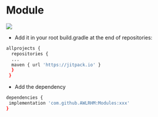 # Module

[![](https://jitpack.io/v/AWLRHM/Module.svg)](https://jitpack.io/#AWLRHM/Module)


* Add it in your root build.gradle at the end of repositories:
```sh
allprojects {
  repositories {
  ...
  maven { url 'https://jitpack.io' }
  }  
 }
 ```
 * Add the dependency
 ```sh
 dependencies {
  implementation 'com.github.AWLRHM:Modules:xxx'
 }
 ```

